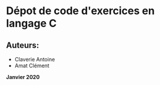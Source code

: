 # Dépot de code d'exercices en langage C

## Auteurs: 
* Claverie Antoine
* Amat Clément

**Janvier 2020**
